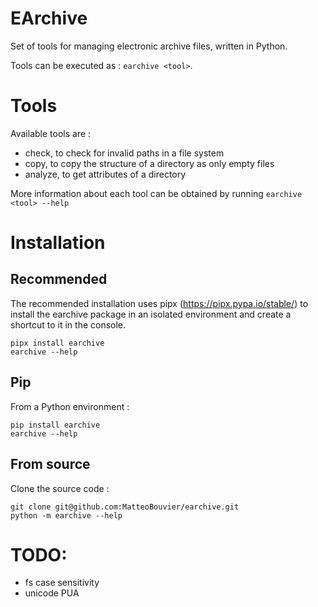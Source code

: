 # EArchive
Set of tools for managing electronic archive files, written in Python.

Tools can be executed as : `earchive <tool>`.


# Tools
Available tools are :
- check, to check for invalid paths in a file system
- copy, to copy the structure of a directory as only empty files
- analyze, to get attributes of a directory

More information about each tool can be obtained by running `earchive <tool> --help`


# Installation

## Recommended
The recommended installation uses pipx (https://pipx.pypa.io/stable/) to install the earchive package in an 
isolated environment and create a shortcut to it in the console.

```shell
pipx install earchive
earchive --help
```

## Pip
From a Python environment :

```shell
pip install earchive
earchive --help
```

## From source
Clone the source code :

```
git clone git@github.com:MatteoBouvier/earchive.git
python -m earchive --help
```


# TODO:
- fs case sensitivity
- unicode PUA
